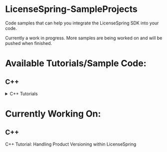 # LicenseSpring-SampleProjects
Code samples that can help you integrate the LicenseSpring SDK into your code. 

Currently a work in progress. More samples are being worked on and will be pushed when finished. 

# Available Tutorials/Sample Code:
## C++

<details> 
<summary>C++ Tutorials</summary>
<br> C++ Tutorial: Basic getting up and running with the SDK - Code <a href="/C++/chatbot.cpp">Here</a>
<br> C++ Tutorial: Create simple mechanism for end users to "log in" to your application - Code <a href="/C++/login.cpp">Here</a>
<br> C++ Tutorial: Offline Licenses - Code <a href="/C++/offline.cpp">Here</a>
<br> C++ Tutorial: Working with Custom Fields and Device Variables - Code <a href="/C++/cf_dv.cpp">Here</a>
<br> C++ Tutorial: Working with Trial Licenses - Code <a href="/C++/trial.cpp">Here</a>
<br> C++ Tutorial: Storing and Collecting Device Information Back to LicenseSpring (This tutorial has no sample code)
<br> C++ Tutorial: Working with Consumption-based Licenses - Code <a href="/C++/consumption.cpp">Here</a>
<br> C++ Tutorial: How to turn on and use logging (This tutorial has no sample code)
<br> C++ Tutorial: Working with Feature Licenses - Code <a href="/C++/features.cpp">Here</a>
</details>

# Currently Working On:
## C++

C++ Tutorial: Handling Product Versioning within LicenseSpring



